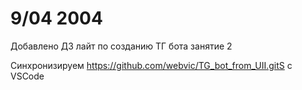 # **9/04 2004**
Добавлено ДЗ лайт по созданию ТГ бота занятие 2

Синхронизируем  https://github.com/webvic/TG_bot_from_UII.gitS c VSCode 